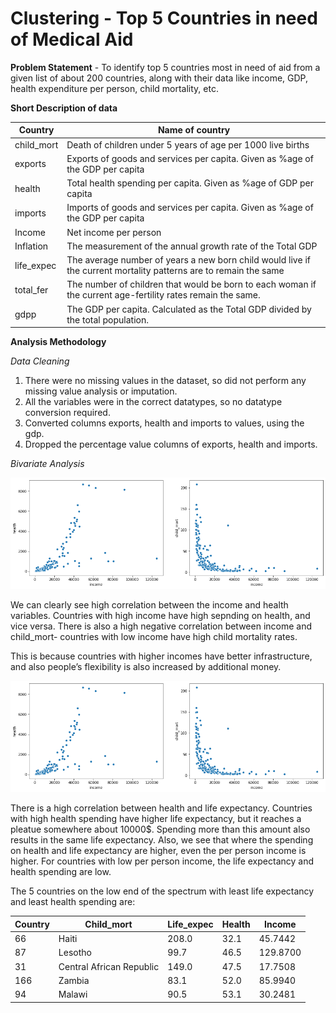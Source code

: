 # Clustering - Top 5 Countries in need of Medical Aid

**Problem Statement** - To identify top 5 countries most in need of aid from
a given list of about 200 countries, along with their data like income, GDP, health
expenditure per person, child mortality, etc.

**Short Description of data**

Country | Name of country
--- | --- 
child_mort | Death of children under 5 years of age per 1000 live births
exports | Exports of goods and services per capita. Given as %age of the GDP per capita
health | Total health spending per capita. Given as %age of GDP per capita
imports | Imports of goods and services per capita. Given as %age of the GDP per capita
Income | Net income per person
Inflation | The measurement of the annual growth rate of the Total GDP
life_expec | The average number of years a new born child would live if the current mortality patterns are to remain the same
total_fer | The number of children that would be born to each woman if the current age-fertility rates remain the same.
gdpp | The GDP per capita. Calculated as the Total GDP divided by the total population.



**Analysis Methodology**

*Data Cleaning*
1. There were no missing values in the dataset, so did not perform any missing value analysis or imputation.
2. All the variables were in the correct datatypes, so no datatype conversion required.
3. Converted columns exports, health and imports to values, using the gdp.
4. Dropped the percentage value columns of exports, health and imports.

*Bivariate Analysis*


![Alt text](images/chilMort_health_income.png?raw=true "Title")

We can clearly see high correlation between the income and health variables. Countries with high income have high sepnding on health, and vice versa. There is also a high negative correlation between income and child_mort- countries with low income have high child mortality rates.

This is because countries with higher incomes have better infrastructure, and also people’s flexibility is also increased by additional money.


![Alt text](images/chilMort_health_income.png?raw=true "Title")


There is a high correlation between health and life expectancy. Countries with high health spending have higher life expectancy, but it reaches a pleatue somewhere about 10000$. Spending more than this amount also results in the same life expectancy. Also, we see that where the spending on health and life expectancy are higher, even the per person income is higher. For countries with low per person income, the life expectancy and health spending are low.

The 5 countries on the low end of the spectrum with least life expectancy and least health spending are:

Country	| Child_mort |	Life_expec |	Health |	Income
--- | --- | --- | --- | --- 
66 | Haiti | 208.0 | 32.1 |	45.7442 |	1500
87 |	Lesotho |	99.7 |	46.5 |	129.8700 |	2380
31 |	Central African Republic |	149.0 |	47.5 |	17.7508 |	888
166 |	Zambia |	83.1 |	52.0 |	85.9940 |	3280
94 |	Malawi	| 90.5 |	53.1 |	30.2481 |	1030
